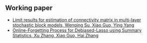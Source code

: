 ## Working paper

<ul style="margin:0 0 5px;">
  <li><a href="https://arxiv.org/abs/2406.11152"><autocolor>Limit results for estimation of connectivity matrix in multi-layer stochastic block models, Wenqing Su, Xiao Guo, Ying Yang</autocolor></li>
  <li><a href="https://papers.ssrn.com/sol3/papers.cfm?abstract_id=4977053"><autocolor>Online-Forgetting Process for Debiased-Lasso using Summary Statistics, Xu Zhang, Xiao Guo, Hai Zhang 
</autocolor></a></li>
</ul>


